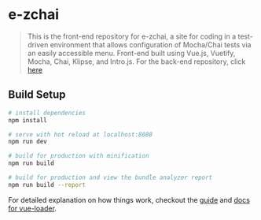 # e-zchai

> This is the front-end repository for e-zchai, a site for coding in a test-driven environment that allows configuration of Mocha/Chai tests via an easily accessible menu. Front-end built using Vue.js, Vuetify, Mocha, Chai, Klipse, and Intro.js. For the back-end repository, click [here](https://github.com/tcatsl/e-zchaiserver)

## Build Setup

``` bash
# install dependencies
npm install

# serve with hot reload at localhost:8080
npm run dev

# build for production with minification
npm run build

# build for production and view the bundle analyzer report
npm run build --report
```

For detailed explanation on how things work, checkout the [guide](http://vuejs-templates.github.io/webpack/) and [docs for vue-loader](http://vuejs.github.io/vue-loader).
